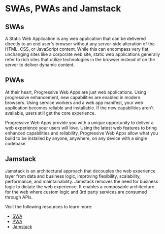 # SWAs, PWAs and Jamstack

## SWAs
A Static Web Application is any web application that can be delivered directly to an end user's browser without any server-side alteration of the HTML, CSS, or JavaScript content. While this can encompass very flat, unchanging sites like a corporate web site, static web applications generally refer to rich sites that utilize technologies in the browser instead of on the server to deliver dynamic content.

## PWAs
At their heart, Progressive Web Apps are just web applications. Using progressive enhancement, new capabilities are enabled in modern browsers. Using service workers and a web app manifest, your web application becomes reliable and installable. If the new capabilities aren't available, users still get the core experience.

Progressive Web Apps provide you with a unique opportunity to deliver a web experience your users will love. Using the latest web features to bring enhanced capabilities and reliability, Progressive Web Apps allow what you build to be installed by anyone, anywhere, on any device with a single codebase.

## Jamstack
Jamstack is an architectural approach that decouples the web experience layer from data and business logic, improving flexibility, scalability, performance, and maintainability. 
Jamstack removes the need for business logic to dictate the web experience. It enables a composable architecture for the web where custom logic and 3rd party services are consumed through APIs.

Visit the following resources to learn more:

- [SWA](https://www.staticapps.org/)
- [PWA](https://web.dev/progressive-web-apps/)
- [Jamstack](https://jamstack.org/)
